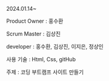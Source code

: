 2024.01.14~

Product Owner : 홍수환

Scrum Master : 김상진

developer : 홍수환, 김상진, 이지은, 정상인

사용 기술 : Html, Css, gitHub

주제 : 코딩 부트캠프 사이트 만들기
